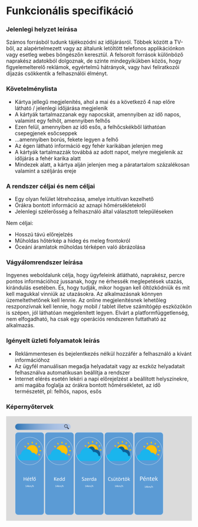 # Funkcionális specifikáció

### Jelenlegi helyzet leírása
Számos forrásból tudunk tájékozódni az időjárásról. Többek között a TV-ből, az alapértelmezett vagy az általunk
letöltött telefonos applikációnkon vagy esetleg webes böngészőn keresztül. A felsorolt források különböző naprakész
adatokból dolgoznak, de szinte mindegyikükben közös, hogy figyelemelterelő reklámok, egyértelmű hátrányok, vagy havi
feliratkozói díjazás csökkentik a felhasználói élményt.

### Követelménylista
- Kártya jellegű megjelenítés, ahol a mai és a következő 4 nap előre látható / jelenlegi időjárása megjelenik
- A kártyák tartalmazzanak egy napocskát, amennyiben az idő napos, valamint egy felhőt, amennyiben felhős
- Ezen felül, amennyiben az idő esős, a felhőcskékből láthatóan csepegjenek esőcseppek
- ...amennyiben borús, fekete legyen a felhő
- Az égen látható információ egy fehér karikában jelenjen meg
- A kártyák tartalmazzák továbbá az adott napot, melyre megjelenik az időjárás a fehér karika alatt
- Mindezek alatt, a kártya alján jelenjen meg a páratartalom százalékosan valamint a széljárás ereje

  
### A rendszer céljai és nem céljai
- Egy olyan felület létrehozása, amelye intuitívan kezelhető
- Órákra bontott információ az aznapi hőmérsékletekről
- Jelenlegi szélerősség a felhasználó által választott településeken

Nem céljai:
- Hosszú távú előrejelzés
- Műholdas hőtérkép a hideg és meleg frontokról
- Óceáni áramlatok műholdas térképen való ábrázolása

 
### Vágyálomrendszer leírása
Ingyenes weboldalunk célja, hogy ügyfeleink átlátható, naprakész, percre pontos információhoz jussanak, hogy ne érhessék
meglepetések utazás, kirándulás esetében. És, hogy tudják, mikor hogyan kell öltözködniük és mit kell magukkal vinniük
az utazásokra. Az alkalmazásnak könnyen üzemeltethetőnek kell lennie. Az online megjelenítésnek lehetőleg reszponzívnak
kell lennie, hogy mobil / tablet illetve számítógép eszközökön is szépen, jól láthatóan megjelenített legyen. Elvárt a
platformfüggetlenség, nem elfogadható, ha csak egy operációs rendszeren futtatható az alkalmazás.


### Igényelt üzleti folyamatok leírás
- Reklámmentesen és bejelentkezés nélkül hozzáfér a felhasználó a kívánt információhoz
- Az ügyfél manuálisan megadja helyadatait vagy az eszköz helyadatait felhasználva automatikusan beállítja a rendszer
- Internet elérés esetén lekéri a napi előrejelzést a beállított helyszínekre, ami magába foglalja az órákra bontott hőmérsékletet, az idő természetét, pl: felhős, napos, esős


### Képernyőtervek
![](https://github.com/Exanim/Uni-Weather-app-project/blob/main/kepernyotervek/design%20plan.png)